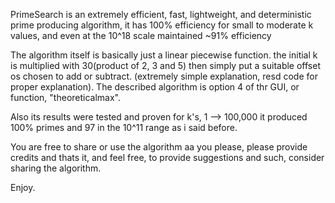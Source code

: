 PrimeSearch is an extremely efficient, fast, lightweight,
and deterministic prime producing algorithm, it has
100% efficiency for small to moderate k values,
and even at the 10^18 scale maintained ~91% efficiency

The algorithm itself is basically just a linear piecewise function.
the initial k is multiplied with 30(product of 2, 3 and 5)
then simply put a suitable offset os chosen to add
or subtract. (extremely simple explanation, resd code
for proper explanation).
The described algorithm is option 4 of thr GUI,
or function, "theoreticalmax".

Also its results were tested and proven for k's,
1 --> 100,000 it produced 100% primes and 97 in the 
10^11 range as i said before.

You are free to share or use the algorithm aa you please,
please provide credits and thats it, and feel free,
to provide suggestions and such, consider sharing
the algorithm.

Enjoy.
